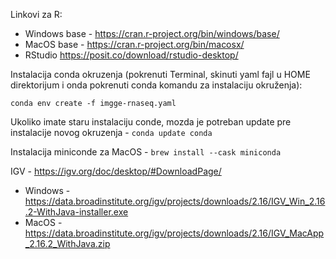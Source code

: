 
Linkovi za R:
* Windows base - https://cran.r-project.org/bin/windows/base/
* MacOS base - https://cran.r-project.org/bin/macosx/
* RStudio https://posit.co/download/rstudio-desktop/

Instalacija conda okruzenja (pokrenuti Terminal, skinuti yaml fajl u HOME direktorijum i onda pokrenuti conda komandu za instalaciju okruženja):
```
conda env create -f imgge-rnaseq.yaml
```

Ukoliko imate staru instalaciju conde, mozda je potreban update pre instalacije novog okruzenja - `conda update conda`

Instalacija miniconde za MacOS - `brew install --cask miniconda`

IGV - https://igv.org/doc/desktop/#DownloadPage/
* Windows - https://data.broadinstitute.org/igv/projects/downloads/2.16/IGV_Win_2.16.2-WithJava-installer.exe
* MacOS - https://data.broadinstitute.org/igv/projects/downloads/2.16/IGV_MacApp_2.16.2_WithJava.zip
